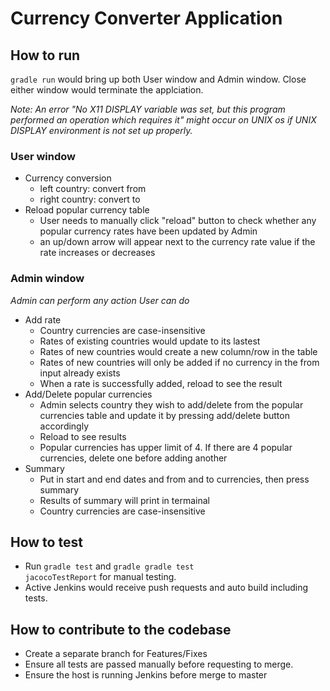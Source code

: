 # Currency Converter Application

## How to run
<code>gradle run</code> would bring up both User window and Admin window. Close either window would terminate the applciation. 

*Note: An error "No X11 DISPLAY variable was set, but this program performed an operation which requires it" might occur on UNIX os if UNIX DISPLAY environment is not set up properly.*

### User window
- Currency conversion
    - left country: convert from
    - right country: convert to
- Reload popular currency table
    - User needs to manually click "reload" button to check whether any popular currency rates have been updated by Admin
    - an up/down arrow will appear next to the currency rate value if the rate increases or decreases


### Admin window
*Admin can perform any action User can do*
- Add rate
    - Country currencies are case-insensitive
    - Rates of existing countries would update to its lastest
    - Rates of new countries would create a new column/row in the table
    - Rates of new countries will only be added if no currency in the from input already exists
    - When a rate is successfully added, reload to see the result
- Add/Delete popular currencies
    - Admin selects country they wish to add/delete from the popular currencies table and update it by pressing add/delete button accordingly
    - Reload to see results
    - Popular currencies has upper limit of 4. If there are 4 popular currencies, delete one before adding another
- Summary
    - Put in start and end dates and from and to currencies, then press summary
    - Results of summary will print in termainal
    - Country currencies are case-insensitive



## How to test
- Run <code>gradle test</code> and <code>gradle  gradle test jacocoTestReport</code> for manual testing.
- Active Jenkins would receive push requests and auto build including tests.    

## How to contribute to the codebase
- Create a separate branch for Features/Fixes
- Ensure all tests are passed manually before requesting to merge.
- Ensure the host is running Jenkins before merge to master
